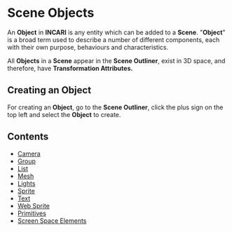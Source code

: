 # Scene Objects

An **Object** in **INCARI** is any entity which can be added to a **Scene**. "**Object**" is a broad term used to describe a number of different components, each with their own purpose, behaviours and characteristics.

All **Objects** in a **Scene** appear in the **Scene Outliner**, exist in 3D space, and therefore, have **Transformation Attributes.**

## Creating an Object

For creating an **Object**, go to the **Scene Outliner**, click the plus sign on the top left and select the **Object** to create.

## Contents

* [Camera](camera.md)
* [Group](group.md)
* [List](list-widget.md)
* [Mesh](mesh.md)
* [Lights](lights.md)
* [Sprite](sprite.md)
* [Text](text.md)
* [Web Sprite](web-sprite.md)
* [Primitives](https://github.com/cgi-studio-gmbh/incari-doc/tree/8b797c630dccaa2b415ca3ed261027f0467693f1/getting-started/scene-objects/primitives.md)
* [Screen Space Elements](https://github.com/cgi-studio-gmbh/incari-doc/tree/8b797c630dccaa2b415ca3ed261027f0467693f1/getting-started/scene-objects/screen-space-elements.md)

